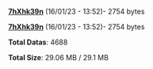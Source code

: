 [**7hXhk39n**](/data/7hXhk39n.txt) (16/01/23 - 13:52)- 2754 bytes

[**7hXhk39n**](/data/7hXhk39n.txt) (16/01/23 - 13:52)- 2754 bytes

**Total Datas**: 4688

**Total Size**: 29.06 MB / 29.1 MB